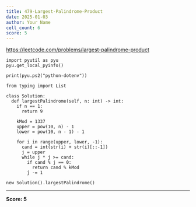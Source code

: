 ```yaml
---
title: 479-Largest-Palindrome-Product
date: 2025-01-03
author: Your Name
cell_count: 6
score: 5
---
```


https://leetcode.com/problems/largest-palindrome-product


```
import pyutil as pyu
pyu.get_local_pyinfo()
```


```
print(pyu.ps2("python-dotenv"))
```


```
from typing import List
```


```
class Solution:
  def largestPalindrome(self, n: int) -> int:
    if n == 1:
      return 9

    kMod = 1337
    upper = pow(10, n) - 1
    lower = pow(10, n - 1) - 1

    for i in range(upper, lower, -1):
      cand = int(str(i) + str(i)[::-1])
      j = upper
      while j * j >= cand:
        if cand % j == 0:
          return cand % kMod
        j -= 1
```


```
new Solution().largestPalindrome()
```


---
**Score: 5**
